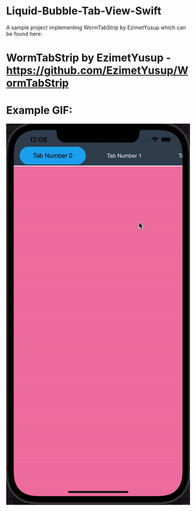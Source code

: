 # Liquid-Bubble-Tab-View-Swift
A sample project implementing WormTabStrip by EzimetYusup which can be found here: 

# WormTabStrip by EzimetYusup - https://github.com/EzimetYusup/WormTabStrip


# Example GIF: 

![](https://github.com/cedanmisquith/Liquid-Bubble-Tab-View-Swift/blob/main/demo.gif)
